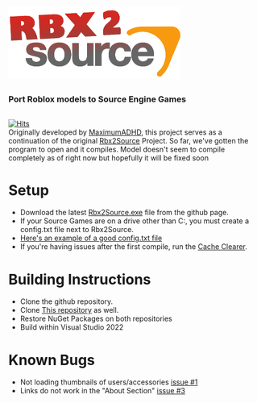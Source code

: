 # ![rbx2source](Resources/Images/smallRbx2SourceLogo.png)
### Port Roblox models to Source Engine Games
##
[![Hits](https://hits.seeyoufarm.com/api/count/incr/badge.svg?url=https%3A%2F%2Fgithub.com%2FStarLandRBLX%2FRbx2Source&count_bg=%2379C83D&title_bg=%23555555&icon=&icon_color=%23E7E7E7&title=hits&edge_flat=false)](https://hits.seeyoufarm.com)    
Originally developed by [MaximumADHD](https://github.com/MaximumADHD), this project serves as a continuation of the original [Rbx2Source](https://github.com/MaximumADHD/Rbx2Source) Project. So far, we've gotten the program to open and it compiles. Model doesn't seem to compile completely as of right now but hopefully it will be fixed soon

# Setup
- Download the latest [Rbx2Source.exe](https://github.com/StarLandRBLX/Rbx2Source/raw/main/Rbx2Source.exe) file from the github page.       
- If your Source Games are on a drive other than C:, you must create a config.txt file next to Rbx2Source.
- [Here's an example of a good config.txt file](https://github.com/StarLandRBLX/Rbx2Source/raw/main/config.example.txt)
- If you're having issues after the first compile, run the [Cache Clearer](https://github.com/StarLandRBLX/Rbx2Source/raw/main/Clear%20Cache.bat).  

# Building Instructions
- Clone the github repository.
- Clone [This repository](https://github.com/MaximumADHD/Roblox-File-Format/) as well.
- Restore NuGet Packages on both repositories
- Build within Visual Studio 2022

# Known Bugs
- Not loading thumbnails of users/accessories [issue #1](https://github.com/StarLandRBLX/Rbx2Source/issues/1)
- Links do not work in the "About Section" [issue #3](https://github.com/StarLandRBLX/Rbx2Source/issues/3)
